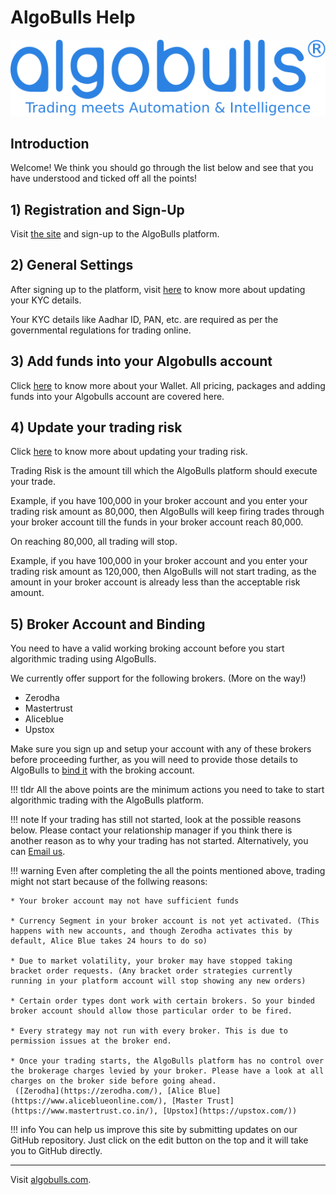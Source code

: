 # AlgoBulls Help

![Logo](imgs/algobulls_logo_with_tagline.svg)

## Introduction
Welcome! We think you should go through the list below and see that you have understood and ticked off all the points!

## 1) Registration and Sign-Up
Visit [the site](https://www.algobulls.com/) and sign-up to the AlgoBulls platform.

## 2) General Settings
After signing up to the platform, visit [here](member/Settings/general-settings.md) to know more about updating your KYC details.

Your KYC details like Aadhar ID, PAN, etc. are required as per the governmental regulations for trading online.

## 3) Add funds into your Algobulls account
Click [here](member/wallet.md) to know more about your Wallet. All pricing, packages and adding funds into your Algobulls account are covered here.


## 4) Update your trading risk
Click [here](member/Settings/general-settings.md) to know more about updating your trading risk.

Trading Risk is the amount till which the AlgoBulls platform should execute your trade.

Example, if you have 100,000 in your broker account and you enter your trading risk amount as 80,000, then AlgoBulls will keep firing trades through your broker account till the funds in your broker account reach 80,000.

On reaching 80,000, all trading will stop.

Example, if you have 100,000 in your broker account and you enter your trading risk amount as 120,000, then AlgoBulls will not start trading, as the amount in your broker account is already less than the acceptable risk amount. 

## 5) Broker Account and Binding

You need to have a valid working broking account before you start algorithmic trading using AlgoBulls.

We currently offer support for the following brokers. (More on the way!)

* Zerodha
* Mastertrust
* Aliceblue
* Upstox

Make sure you sign up and setup your account with any of these brokers before proceeding further, as you will need to provide those details to AlgoBulls to [bind it](member/Settings/broking-settings) with the broking account.

!!! tldr
    All the above points are the minimum actions you need to take to start algorithmic trading with the AlgoBulls platform.
    
!!! note
    If your trading has still not started, look at the possible reasons below. Please contact your relationship manager if you think there is another reason as to why your trading has not started. Alternatively, you can [Email us](mailto:support@algobulls.com).
    
!!! warning
    Even after completing the all the points mentioned above, trading might not start because of the follwing reasons:
    
    * Your broker account may not have sufficient funds
    
    * Currency Segment in your broker account is not yet activated. (This happens with new accounts, and though Zerodha activates this by default, Alice Blue takes 24 hours to do so)
    
    * Due to market volatility, your broker may have stopped taking bracket order requests. (Any bracket order strategies currently running in your platform account will stop showing any new orders)
    
    * Certain order types dont work with certain brokers. So your binded broker account should allow those particular order to be fired.
    
    * Every strategy may not run with every broker. This is due to permission issues at the broker end.
    
    * Once your trading starts, the AlgoBulls platform has no control over the brokerage charges levied by your broker. Please have a look at all charges on the broker side before going ahead.
     ([Zerodha](https://zerodha.com/), [Alice Blue](https://www.aliceblueonline.com/), [Master Trust](https://www.mastertrust.co.in/), [Upstox](https://upstox.com/)) 

!!! info
    You can help us improve this site by submitting updates on our GitHub repository. 
    Just click on the edit button on the top and it will take you to GitHub 
    directly.
   
------------
Visit [algobulls.com](https://algobulls.com/).

